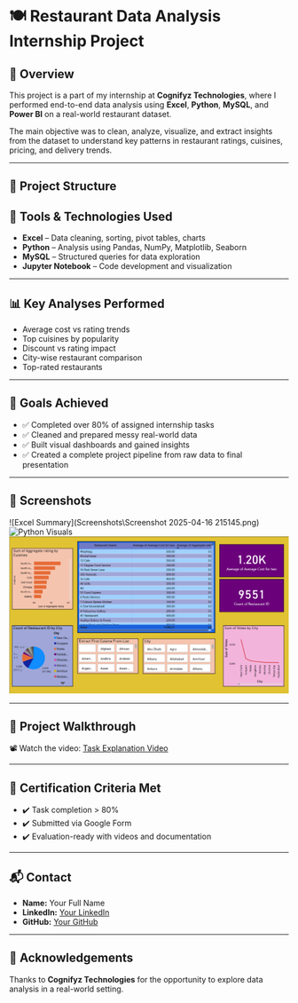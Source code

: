 # 🍽️ Restaurant Data Analysis Internship Project

## 📌 Overview
This project is a part of my internship at **Cognifyz Technologies**, where I performed end-to-end data analysis using **Excel**, **Python**, **MySQL**, and **Power BI** on a real-world restaurant dataset.

The main objective was to clean, analyze, visualize, and extract insights from the dataset to understand key patterns in restaurant ratings, cuisines, pricing, and delivery trends.

---

## 📂 Project Structure

## 🧰 Tools & Technologies Used

- **Excel** – Data cleaning, sorting, pivot tables, charts  
- **Python** – Analysis using Pandas, NumPy, Matplotlib, Seaborn  
- **MySQL** – Structured queries for data exploration  
- **Jupyter Notebook** – Code development and visualization  

---

## 📊 Key Analyses Performed

- Average cost vs rating trends
- Top cuisines by popularity
- Discount vs rating impact
- City-wise restaurant comparison
- Top-rated restaurants

---

## 🎯 Goals Achieved

- ✅ Completed over 80% of assigned internship tasks  
- ✅ Cleaned and prepared messy real-world data  
- ✅ Built visual dashboards and gained insights  
- ✅ Created a complete project pipeline from raw data to final presentation  

---

## 📸 Screenshots

![Excel Summary](Screenshots\Screenshot 2025-04-16 215145.png)  
![Python Visuals](screenshots/python_plot.png)  
![Power BI Dashboard](screenshots/dashboard.png)

---

## 🎥 Project Walkthrough

📽️ Watch the video: [Task Explanation Video](link-to-your-video-on-Drive-or-YouTube)

---

## 📜 Certification Criteria Met

- ✔️ Task completion > 80%  
- ✔️ Submitted via Google Form  
- ✔️ Evaluation-ready with videos and documentation  

---

## 📬 Contact

- **Name:** Your Full Name  
- **LinkedIn:** [Your LinkedIn](https://www.linkedin.com/in/shyam-dhudiya)  
- **GitHub:** [Your GitHub](https://github.com/shyamdhudiya)  

---

## 🙏 Acknowledgements

Thanks to **Cognifyz Technologies** for the opportunity to explore data analysis in a real-world setting.
